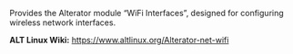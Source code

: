 Provides the Alterator module “WiFi Interfaces”, designed for configuring wireless network interfaces.

**ALT Linux Wiki:** <https://www.altlinux.org/Alterator-net-wifi>
